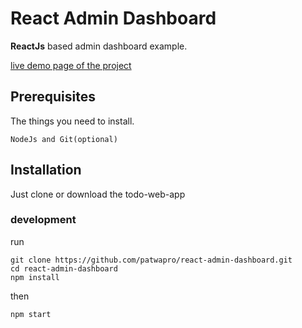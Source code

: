 # React Admin Dashboard
**ReactJs** based admin dashboard example.

[live demo page of the project](https://patwapro.github.io/react-admin-dashboard/)

## Prerequisites
The things you need to install.
```
NodeJs and Git(optional)
```
## Installation
Just clone or download the todo-web-app
### development
run 
```
git clone https://github.com/patwapro/react-admin-dashboard.git
cd react-admin-dashboard
npm install
```
then 
```
npm start
```
